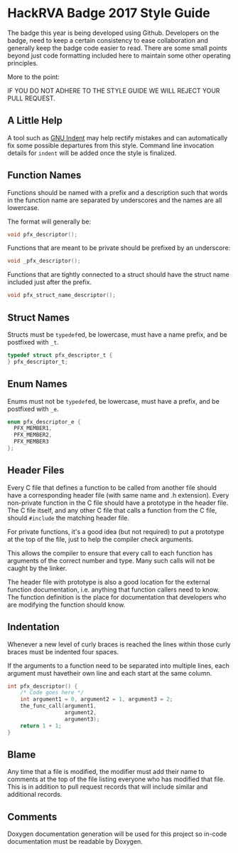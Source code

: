 # HackRVA Badge 2017 Style Guide

The badge this year is being developed using Github. Developers on the badge, 
need to keep a certain consistency to ease collaboration and generally keep the
badge code easier to read. There are some small points beyond just code 
formatting included here to maintain some other operating principles.

More to the point:

IF YOU DO NOT ADHERE TO THE STYLE GUIDE WE WILL REJECT YOUR PULL REQUEST.

## A Little Help

A tool such as [GNU Indent](https://www.gnu.org/software/indent/) may help 
rectify mistakes and can automatically fix some possible departures from this
style. Command line invocation details for `indent` will be added once the
style is finalized.

## Function Names

Functions should be named with a prefix and a description such that words
in the function name are separated by underscores and the names are all
lowercase.

The format will generally be:

```C
void pfx_descriptor();
```

Functions that are meant to be private should be prefixed by an underscore:

```C
void _pfx_descriptor();
```

Functions that are tightly connected to a struct should have the struct name 
included just after the prefix.

```C
void pfx_struct_name_descriptor();
```

## Struct Names

Structs must be `typedef`ed, be lowercase, must have a name prefix, and be 
postfixed with `_t`.

```C
typedef struct pfx_descriptor_t {
} pfx_descriptor_t;
```

## Enum Names

Enums must not be `typedef`ed, be lowercase, must have a prefix, and be 
postfixed with `_e`.

```C
enum pfx_descriptor_e {
  PFX_MEMBER1,
  PFX_MEMBER2,
  PFX_MEMBER3
};
```

## Header Files

Every C file that defines a function to be called from another file
should have a corresponding header file (with same name and .h
extension). Every non-private function in the C file should have a
prototype in the header file. The C file itself, and any other C file
that calls a function from the C file, should `#include` the matching
header file.

For private functions, it's a good idea (but not required) to put a
prototype at the top of the file, just to help the compiler check
arguments.

This allows the compiler to ensure that every call to each function
has arguments of the correct number and type. Many such calls will not
be caught by the linker.

The header file with prototype is also a good location for the
external function documentation, i.e. anything that function callers
need to know. The function definition is the place for documentation
that developers who are modifying the function should know.

## Indentation

Whenever a new level of curly braces is reached the lines within those curly
braces must be indented four spaces.

If the arguments to a function need to be separated into multiple lines, 
each argument must havetheir own line and each start at the same column.

```C
int pfx_descriptor() {
    /* Code goes here */
    int argument1 = 0, argument2 = 1, argument3 = 2;
    the_func_call(argument1,
                  argument2,
                  argument3);
    return 1 + 1;
}
```

## Blame

Any time that a file is modified, the modifier must add their name to comments 
at the top of the file listing everyone who has modified that file. This is
in addition to pull request records that will include similar and additional
records.

## Comments

Doxygen documentation generation will be used for this project so in-code
documentation must be readable by Doxygen.


